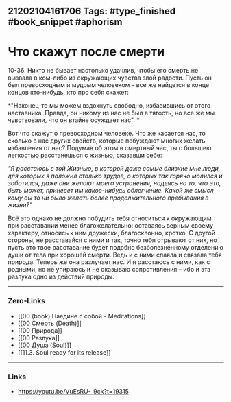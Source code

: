 21202104161706
Tags: #type_finished #book_snippet #aphorism
---
# Что скажут после смерти

10-36. Никто не бывает настолько удачлив, чтобы его смерть не вызвала в ком-либо из окружающих чувства злой радости. Пусть он был превосходным и мудрым человеком – все же найдется в конце концов кто-нибудь, кто про себя скажет: 

*"Наконец-то мы можем вздохнуть свободно, избавившись от этого наставника. Правда, он никому из нас не был в тягость, но все же мы чувствовали, что он втайне осуждает нас". *

Вот что скажут о превосходном человеке. Что же касается нас, то сколько в нас других свойств, которые побуждают многих желать избавления от нас? Подумав об этом в смертный час, ты с большею легкостью расстанешься с жизнью, сказавши себе: 

*"Я расстаюсь с той Жизнью, в которой даже самые близкие мне люди, для которых я положил столько трудов, о которых так горячо молился и заботился, даже они желают моего устранения, надеясь на то, что это, быть может, принесет им какое-нибудь облегчение. Какой же смысл кому бы то ни было желать более продолжительного пребывания в жизни?"* 

Всё это однако не должно побудить тебя относиться к окружающим при расставании менее благожелательно: оставаясь верным своему характеру, относись к ним дружески, благосклонно, кротко. С другой стороны, не расставайся с ними и так, точно тебя отрывают от них, но пусть это твое расставание будет подобно безболезненному отделению души от тела при хорошей смерти. Ведь и с ними спаяла и связала тебя природа. Теперь же она разлучает нас. И я расстаюсь с ними, как с родными, но не упираюсь и не оказываю сопротивления – ибо и эта разлука одно из действий природы.

---
### Zero-Links
- [[00 (book) Наедине с собой - Meditations]]
- [[00 Смерть (Death)]]
- [[00 Природа]]
- [[00 Разлука]]
- [[00 Душа (Soul)]]
- [[11.3. Soul ready for its release]]
---
### Links
- https://youtu.be/VuEsRU-_9ck?t=19315
